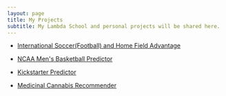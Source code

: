 ```yaml
---
layout: page
title: My Projects
subtitle: My Lambda School and personal projects will be shared here.
---
```


* [International Soccer(Football) and Home Field Advantage](https://github.com/Tristan-Brown1096/DS18_Unit_1_Build_Week_Project/blob/master/unit_1_build_week_project.ipynb)

* [NCAA Men's Basketball Predictor](https://ncaambb-predictor.herokuapp.com/)

* [Kickstarter Predictor](https://ds-ks-api-september-2020.herokuapp.com/)

* [Medicinal Cannabis Recommender](https://medcabinetproject.herokuapp.com/)
